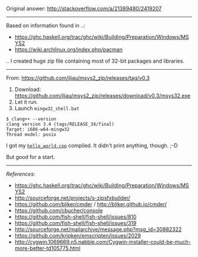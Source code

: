 Original answer: http://stackoverflow.com/a/21389480/2419207

---

Based on information found in ..:

- https://ghc.haskell.org/trac/ghc/wiki/Building/Preparation/Windows/MSYS2
- https://wiki.archlinux.org/index.php/pacman

.. I created huge zip file containing most of 32-bit packages and libraries.

---

From:
https://github.com/iljau/msys2_zip/releases/tag/v0.3

1. Download: https://github.com/iljau/msys2_zip/releases/download/v0.3/msys32.exe
2. Let it run.
3. Launch `mingw32_shell.bat`

```
$ clang++ --version
clang version 3.4 (tags/RELEASE_34/final)
Target: i686-w64-mingw32
Thread model: posix
```
    
I got my [`hello_world.cpp`](https://en.wikibooks.org/wiki/C%2B%2B_Programming/Examples/Hello_world#Hello_World_-_Writing.2C_Compiling_and_Running_a_C.2B.2B_Program) compiled. It didn't print anything, though. ;-D

But good for a start.

---

*References*:
- https://ghc.haskell.org/trac/ghc/wiki/Building/Preparation/Windows/MSYS2
- http://sourceforge.net/projects/s-zipsfxbuilder/
- https://github.com/bliker/cmder / http://bliker.github.io/cmder/
- https://github.com/cbucher/console
- https://github.com/fish-shell/fish-shell/issues/810
- https://github.com/fish-shell/fish-shell/issues/319
- http://sourceforge.net/mailarchive/message.php?msg_id=30882322
- https://github.com/kripken/emscripten/issues/2029
- http://cygwin.1069669.n5.nabble.com/Cygwin-installer-could-be-much-more-better-td105775.html
